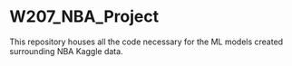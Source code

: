 # W207_NBA_Project
This repository houses all the code necessary for the ML models created surrounding NBA Kaggle data.
